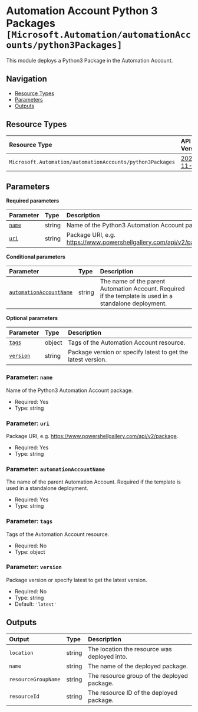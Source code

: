 # Automation Account Python 3 Packages `[Microsoft.Automation/automationAccounts/python3Packages]`

This module deploys a Python3 Package in the Automation Account.

## Navigation

- [Resource Types](#Resource-Types)
- [Parameters](#Parameters)
- [Outputs](#Outputs)

## Resource Types

| Resource Type | API Version |
| :-- | :-- |
| `Microsoft.Automation/automationAccounts/python3Packages` | [2023-11-01](https://learn.microsoft.com/en-us/azure/templates/Microsoft.Automation/2023-11-01/automationAccounts/python3Packages) |

## Parameters

**Required parameters**

| Parameter | Type | Description |
| :-- | :-- | :-- |
| [`name`](#parameter-name) | string | Name of the Python3 Automation Account package. |
| [`uri`](#parameter-uri) | string | Package URI, e.g. https://www.powershellgallery.com/api/v2/package. |

**Conditional parameters**

| Parameter | Type | Description |
| :-- | :-- | :-- |
| [`automationAccountName`](#parameter-automationaccountname) | string | The name of the parent Automation Account. Required if the template is used in a standalone deployment. |

**Optional parameters**

| Parameter | Type | Description |
| :-- | :-- | :-- |
| [`tags`](#parameter-tags) | object | Tags of the Automation Account resource. |
| [`version`](#parameter-version) | string | Package version or specify latest to get the latest version. |

### Parameter: `name`

Name of the Python3 Automation Account package.

- Required: Yes
- Type: string

### Parameter: `uri`

Package URI, e.g. https://www.powershellgallery.com/api/v2/package.

- Required: Yes
- Type: string

### Parameter: `automationAccountName`

The name of the parent Automation Account. Required if the template is used in a standalone deployment.

- Required: Yes
- Type: string

### Parameter: `tags`

Tags of the Automation Account resource.

- Required: No
- Type: object

### Parameter: `version`

Package version or specify latest to get the latest version.

- Required: No
- Type: string
- Default: `'latest'`

## Outputs

| Output | Type | Description |
| :-- | :-- | :-- |
| `location` | string | The location the resource was deployed into. |
| `name` | string | The name of the deployed package. |
| `resourceGroupName` | string | The resource group of the deployed package. |
| `resourceId` | string | The resource ID of the deployed package. |
